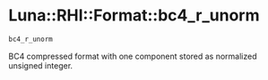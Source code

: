# Luna::RHI::Format::bc4_r_unorm

```c++
bc4_r_unorm
```

BC4 compressed format with one component stored as normalized unsigned integer. 


